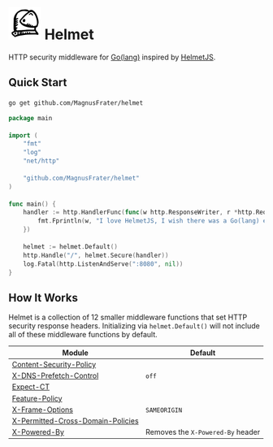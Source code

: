 # <img src="docs/logo.svg" alt="HelmetJS logo" height="64px"/> Helmet

HTTP security middleware for [Go(lang)](https://golang.org/) inspired by [HelmetJS](https://helmetjs.github.io/).

## Quick Start

`go get github.com/MagnusFrater/helmet`

```go
package main

import (
	"fmt"
	"log"
	"net/http"

	"github.com/MagnusFrater/helmet"
)

func main() {
	handler := http.HandlerFunc(func(w http.ResponseWriter, r *http.Request) {
		fmt.Fprintln(w, "I love HelmetJS, I wish there was a Go(lang) equivalent...")
	})

	helmet := helmet.Default()
	http.Handle("/", helmet.Secure(handler))
	log.Fatal(http.ListenAndServe(":8080", nil))
}
```

## How It Works

Helmet is a collection of 12 smaller middleware functions that set HTTP security response headers. Initializing via `helmet.Default()` will not include all of these middleware functions by default.

| Module                                                                                                     | Default                           |
| ---------------------------------------------------------------------------------------------------------- | --------------------------------- |
| [Content-Security-Policy](https://developer.mozilla.org/en-US/docs/Web/HTTP/CSP)                           |                                   |
| [X-DNS-Prefetch-Control](https://developer.mozilla.org/en-US/docs/Web/HTTP/Headers/X-DNS-Prefetch-Control) | `off`                             |
| [Expect-CT](https://developer.mozilla.org/en-US/docs/Web/HTTP/Headers/Expect-CT)                           |                                   |
| [Feature-Policy](https://developer.mozilla.org/en-US/docs/Web/HTTP/Headers/Feature-Policy)                 |                                   |
| [X-Frame-Options](https://developer.mozilla.org/en-US/docs/Web/HTTP/Headers/X-Frame-Options)               | `SAMEORIGIN`                      |
| [X-Permitted-Cross-Domain-Policies](https://helmetjs.github.io/docs/crossdomain/)                          |                                   |
| [X-Powered-By](https://helmetjs.github.io/docs/hide-powered-by/)                                           | Removes the `X-Powered-By` header |
